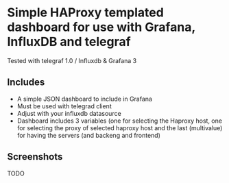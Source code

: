 # Simple HAProxy templated dashboard for use with Grafana, InfluxDB and telegraf

Tested with telegraf 1.0 / Influxdb & Grafana 3

## Includes

* A simple JSON dashboard to include in Grafana
* Must be used with telegrad client
* Adjust with your influxdb datasource
* Dashboard includes 3 variables (one for selecting the Haproxy host, one for selecting the proxy of selected haproxy host and the last (multivalue) for having the servers (and backeng and frontend)

## Screenshots

TODO
